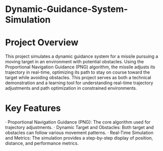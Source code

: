 # Dynamic-Guidance-System-Simulation


# Project Overview

This project simulates a dynamic guidance system for a missile pursuing a moving target in an environment with potential obstacles. Using the Proportional Navigation Guidance (PNG) algorithm, the missile adjusts its trajectory in real-time, optimizing its path to stay on course toward the target while avoiding obstacles. This project serves as both a technical demonstration and a learning tool for understanding real-time trajectory adjustments and path optimization in constrained environments.

# Key Features

· Proportional Navigation Guidance (PNG): The core algorithm used for trajectory adjustments.
· Dynamic Target and Obstacles: Both target and obstacles can follow various movement patterns.
· Real-Time Simulation and Metrics: The simulation provides a step-by-step display of position, distance, and performance metrics.
